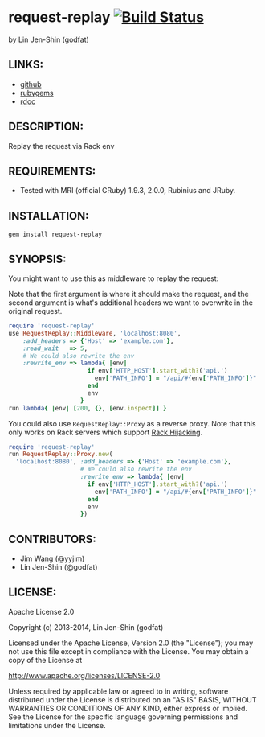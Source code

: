 # request-replay [![Build Status](https://secure.travis-ci.org/godfat/request-replay.png?branch=master)](http://travis-ci.org/godfat/request-replay)

by Lin Jen-Shin ([godfat](http://godfat.org))

## LINKS:

* [github](https://github.com/godfat/request-replay)
* [rubygems](https://rubygems.org/gems/request-replay)
* [rdoc](http://rdoc.info/github/godfat/request-replay)

## DESCRIPTION:

Replay the request via Rack env

## REQUIREMENTS:

* Tested with MRI (official CRuby) 1.9.3, 2.0.0, Rubinius and JRuby.

## INSTALLATION:

    gem install request-replay

## SYNOPSIS:

You might want to use this as middleware to replay the request:

Note that the first argument is where it should make the request,
and the second argument is what's additional headers we want to
overwrite in the original request.

``` ruby
require 'request-replay'
use RequestReplay::Middleware, 'localhost:8080',
    :add_headers => {'Host' => 'example.com'},
    :read_wait   => 5,
    # We could also rewrite the env
    :rewrite_env => lambda{ |env|
                      if env['HTTP_HOST'].start_with?('api.')
                        env['PATH_INFO'] = "/api/#{env['PATH_INFO']}"
                      end
                      env
                    }
run lambda{ |env| [200, {}, [env.inspect]] }
```

You could also use `RequestReplay::Proxy` as a reverse proxy. Note that
this only works on Rack servers which support [Rack Hijacking][].

[Rack Hijacking]: http://rack.rubyforge.org/doc/SPEC.html

``` ruby
require 'request-replay'
run RequestReplay::Proxy.new(
  'localhost:8080', :add_headers => {'Host' => 'example.com'},
                    # We could also rewrite the env
                    :rewrite_env => lambda{ |env|
                      if env['HTTP_HOST'].start_with?('api.')
                        env['PATH_INFO'] = "/api/#{env['PATH_INFO']}"
                      end
                      env
                    })
```

## CONTRIBUTORS:

* Jim Wang (@yyjim)
* Lin Jen-Shin (@godfat)

## LICENSE:

Apache License 2.0

Copyright (c) 2013-2014, Lin Jen-Shin (godfat)

Licensed under the Apache License, Version 2.0 (the "License");
you may not use this file except in compliance with the License.
You may obtain a copy of the License at

<http://www.apache.org/licenses/LICENSE-2.0>

Unless required by applicable law or agreed to in writing, software
distributed under the License is distributed on an "AS IS" BASIS,
WITHOUT WARRANTIES OR CONDITIONS OF ANY KIND, either express or implied.
See the License for the specific language governing permissions and
limitations under the License.
